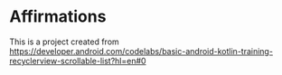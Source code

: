 # Affirmations

This is a project created from https://developer.android.com/codelabs/basic-android-kotlin-training-recyclerview-scrollable-list?hl=en#0
